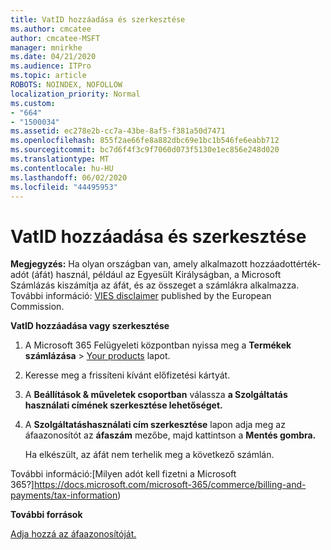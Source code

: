 ```yaml
---
title: VatID hozzáadása és szerkesztése
ms.author: cmcatee
author: cmcatee-MSFT
manager: mnirkhe
ms.date: 04/21/2020
ms.audience: ITPro
ms.topic: article
ROBOTS: NOINDEX, NOFOLLOW
localization_priority: Normal
ms.custom:
- "664"
- "1500034"
ms.assetid: ec278e2b-cc7a-43be-8af5-f381a50d7471
ms.openlocfilehash: 855f2ae66fe8a882dbc69e1bc1b546fe6eabb712
ms.sourcegitcommit: bc7d6f4f3c9f7060d073f5130e1ec856e248d020
ms.translationtype: MT
ms.contentlocale: hu-HU
ms.lasthandoff: 06/02/2020
ms.locfileid: "44495953"
---
```

# <a name="how-to-add-or-edit-a-vatid"></a>VatID hozzáadása és szerkesztése

**Megjegyzés:** Ha olyan országban van, amely alkalmazott hozzáadottérték-adót (áfát) használ, például az Egyesült Királyságban, a Microsoft Számlázás kiszámítja az áfát, és az összeget a számlákra alkalmazza. További információ: [VIES disclaimer](https://go.microsoft.com/fwlink/p/?LinkID=841741) published by the European Commission.

**VatID hozzáadása vagy szerkesztése**

1. A Microsoft 365 Felügyeleti központban nyissa meg a **Termékek számlázása** \> [Your products](https://go.microsoft.com/fwlink/p/?linkid=842054) lapot.

2. Keresse meg a frissíteni kívánt előfizetési kártyát.

3. A **Beállítások & műveletek csoportban** válassza **a Szolgáltatás használati címének szerkesztése lehetőséget.**

4. A **Szolgáltatáshasználati cím szerkesztése** lapon adja meg az áfaazonosítót az **áfaszám** mezőbe, majd kattintson a **Mentés gombra.**

    Ha elkészült, az áfát nem terhelik meg a következő számlán.

További információ:[Milyen adót kell fizetni a Microsoft 365?]https://docs.microsoft.com/microsoft-365/commerce/billing-and-payments/tax-information)

**További források**

[Adja hozzá az áfaazonosítóját.](https://docs.microsoft.com/microsoft-365/commerce/billing-and-payments/tax-information?view=o365-worldwide#add-your-vat-id-eu-countries-only)